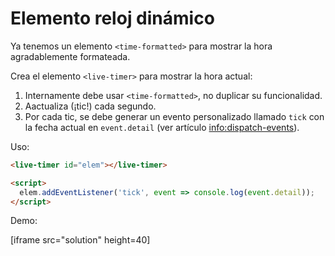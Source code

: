 
# Elemento reloj dinámico

Ya tenemos un elemento `<time-formatted>` para mostrar la hora agradablemente formateada.

Crea el elemento `<live-timer>` para mostrar la hora actual:
1. Internamente debe usar `<time-formatted>`, no duplicar su funcionalidad.
2. Aactualiza (¡tic!) cada segundo.
3. Por cada tic, se debe generar un evento personalizado llamado `tick` con la fecha actual en `event.detail` (ver artículo <info:dispatch-events>).

Uso:

```html
<live-timer id="elem"></live-timer>

<script>
  elem.addEventListener('tick', event => console.log(event.detail));
</script>
```

Demo:

[iframe src="solution" height=40]
